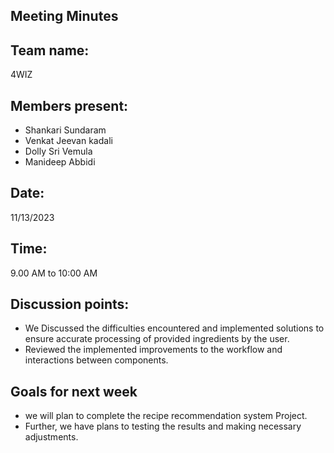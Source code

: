 ## Meeting Minutes 
## Team name: 
4WIZ
## Members present:
- Shankari Sundaram
- Venkat Jeevan kadali
- Dolly Sri Vemula
- Manideep Abbidi

## Date: 
11/13/2023

## Time: 
9.00 AM to 10:00 AM

## Discussion points: 
- We Discussed the difficulties encountered and implemented solutions to ensure accurate processing of provided ingredients by the user.
- Reviewed the implemented improvements to the workflow and interactions between components.

## Goals for next week 
- we will plan to complete the recipe recommendation system Project.
- Further, we have plans to testing the results and making necessary adjustments.
